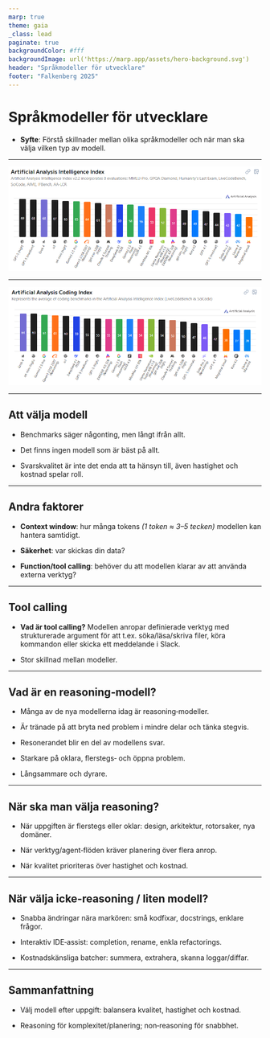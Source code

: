 ```yaml
---
marp: true
theme: gaia
_class: lead
paginate: true
backgroundColor: #fff
backgroundImage: url('https://marp.app/assets/hero-background.svg')
header: "Språkmodeller för utvecklare"
footer: "Falkenberg 2025"
---
```


# Språkmodeller för utvecklare

- **Syfte**: Förstå skillnader mellan olika språkmodeller och när man ska välja vilken typ av modell.

---

![bg 95%](./images/aa_intelligence_index.png)

<!--
Idag finns det väldigt många språkmodeller att välja mellan, och det är inte helt enkelt att välja mellan dem.

Här ser ni de idag högst presterande modellerna när man har evaluerat dem mot åtta olika benchmarks som testar  allt ifrån modellarnas förmåga att följa instruktioner och skriva kod, till biologi och kemi.
-->

---

![bg 95%](./images/aa_coding_index.png)

<!--
Om man istället bara kollar på resultatet från de två kod-benchmarksen så ser resultatet istället ut såhär.

Här kan man se att GPT-5 som tidigare låg på en första plats har tappat ganska mycket, och att den mest populära modellen för kodagenter, Claude 4 Sonnet, ligger ganska långt ifrån toppen.
-->

---

## Att välja modell

- Benchmarks säger någonting, men långt ifrån allt.
<!--
Resultaten från såna här evalueringar används ofta i marknadsföringssyfte och det finns risk för att företagen har anpassat sina modeller för att bättre klara av frågor som är väldigt lika dem i dessa tester, eller att de exakta frågorna har funnits med i träningsdatan.
-->
- Det finns ingen modell som är bäst på allt.
<!--
Olika användningsområden kräver olika modeller.

Du kommer inte vilja använda samma modell för att göra en snabb kodändring över ett par markerade rader, som den du använder för att rådfråga om en komplex arkitektursfråga.
-->

- Svarskvalitet är inte det enda att ta hänsyn till, även hastighet och kostnad spelar roll.
<!--
Det är alltid en balansgång mellan dessa faktorer.

Om du startar en agent som arbetar i bakgrunden medan du själv jobbar med något annat, så bryr du dig förmodligen inte om hastigheten, kvaliteten är viktigast. Men om det är en ändring på koden du sitter med just nu så spelar det större roll.
-->

---

## Andra faktorer

- **Context window**: hur många tokens _(1 token ≈ 3–5 tecken)_ modellen kan hantera samtidigt.
<!--
Alltså hur mycket text du kan skicka med i en fråga. Detta börjar spela roll om du t.ex. vill skicka med stora delar av en kodbas, loggar, dokumentation eller andra långa texter.

Idag så klarar de mest populära modellerna stora context windows. Claude 4 Sonnet och Gemini 2.5 Pro klarar t.ex. en miljon tokens vilket motsvarar ungefär 100 000 rader kod. GPT-5 klarar 400 000 tokens.
-->

- **Säkerhet**: var skickas din data?
<!--
Här är det egentligen inte modellen som spelar någon roll, utan det är vem som servear modellen till dig. Modellen är i stort sett bara ett enormt antal vektorer och utgör i sig ingen fara.

Så t.ex. är det säkert att använda kinesiska modeller bara den serveas utav en pålitlig leverantör som t.ex. Microsoft via Azure eller Amazon via AWS.
-->

- **Function/tool calling**: behöver du att modellen klarar av att använda externa verktyg?
<!--
Om du ska använda modellen i agenter så som t.ex. Copilot är detta ofta avgörande och det kan skilja väldigt mycket mellan olika modeller.
-->

---

## Tool calling

- **Vad är tool calling?** Modellen anropar definierade verktyg med strukturerade argument för att t.ex. söka/läsa/skriva filer, köra kommandon eller skicka ett meddelande i Slack.
<!--
I Copilot‑kodagenten i VS Code innebär det att modellen själv väljer när den ska använda t.ex. kodsökning, öppna/läsa/skriva filer, köra tester eller git‑kommandon. Du beskriver målet; modellen planerar och orkestrerar anropen.
-->

- Stor skillnad mellan modeller.
<!--
Claude-modellerna från Anthropic är väldigt bra på tool calling och att följa instruktioner, och har varit det ganska länge nu. Detta är anledningen till att Claude-modellerna är så populära att använda i agenter och kodgenereringsverktyg.

Men detta är något som alla har börjat fokusera mer på och prioritera när modellerna tränas, så många av de nyare modellerna är ganska bra på detta, och det spelar också väldigt stor roll hur modellerna promptas för tool calling.
-->

---

## Vad är en reasoning‑modell?

- Många av de nya modellerna idag är reasoning‑modeller.
<!--
Nästan alla flaggskeppsmodeller är idag reasoning‑modeller; Så som GPT-5, Gemini 2.5 Pro och Claude 4 Sonnet/Opus, även om både GPT-5 och Claude 4 Sonnet också har en non‑reasoning-variant.
-->

- Är tränade på att bryta ned problem i mindre delar och tänka stegvis.

- Resonerandet blir en del av modellens svar.
<!--
Att se hur modellen har resonerat på vägen till svaret kan ofta vara intressant. Tyvärr så döljer många providers detta, eller presenterar bara en summering av resonemanget.
-->

- Starkare på oklara, flerstegs‑ och öppna problem.

- Långsammare och dyrare.
<!--
Skillnaden i pris kan vara väldigt stor.

Att köra de benchmarks som ligger bakom rankingen jag visade tidigare kostar t.ex. sex gånger så mycket med reasoning-varianten av Claude 4 Sonnet som med non-reasoning-varianten.
-->

---

## När ska man välja reasoning?

- När uppgiften är flerstegs eller oklar: design, arkitektur, rotorsaker, nya domäner.

- När verktyg/agent‑flöden kräver planering över flera anrop.

- När kvalitet prioriteras över hastighet och kostnad.

---

## När välja icke‑reasoning / liten modell?

- Snabba ändringar nära markören: små kodfixar, docstrings, enklare frågor.
<!--
Du vill ha reaktivitet och låg latens i editorn.
-->

- Interaktiv IDE‑assist: completion, rename, enkla refactorings.
<!--
Uppgifterna är väldefinierade och lokala.
-->

- Kostnadskänsliga batcher: summera, extrahera, skanna loggar/diffar.
<!--
Volym viktigare än toppkvalitet per enskilt svar.
-->

---

## Sammanfattning

- Välj modell efter uppgift: balansera kvalitet, hastighet och kostnad.
<!--
Det finns ingen bästa modell – bara rätt modell för problemet.
-->

- Reasoning för komplexitet/planering; non‑reasoning för snabbhet.
<!--
Trade‑offen är kärnan: använd båda där de skiner.
-->

